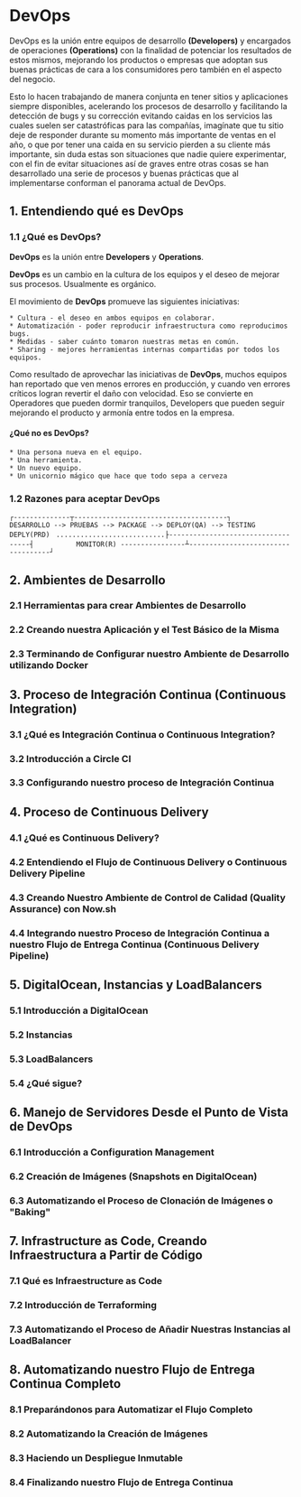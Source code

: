 # DevOps #

DevOps es la unión entre equipos de desarrollo **(Developers)** y encargados de operaciones **(Operations)** con la finalidad de potenciar los resultados de estos mismos, mejorando los productos o empresas que adoptan sus buenas prácticas de cara a los consumidores pero también en el aspecto del negocio.

Esto lo hacen trabajando de manera conjunta en tener sitios y aplicaciones siempre disponibles, acelerando los procesos de desarrollo y facilitando la detección de bugs y su corrección evitando caidas en los servicios las cuales suelen ser catastróficas para las compañías, imagínate que tu sitio deje de responder durante su momento más importante de ventas en el año, o que por tener una caida en su servicio pierden a su cliente más importante, sin duda estas son situaciones que nadie quiere experimentar, con el fin de evitar situaciones así de graves entre otras cosas se han desarrollado una serie de procesos y buenas prácticas que al implementarse conforman el panorama actual de DevOps.


## 1. Entendiendo qué es DevOps ##
### 1.1 ¿Qué es DevOps? ###
**DevOps** es la unión entre **Developers** y **Operations**.

**DevOps** es un cambio en la cultura de los equipos y el deseo de mejorar sus procesos. Usualmente es orgánico.

El movimiento de **DevOps** promueve las siguientes iniciativas:

	* Cultura - el deseo en ambos equipos en colaborar.
	* Automatización - poder reproducir infraestructura como reproducimos bugs.
	* Medidas - saber cuánto tomaron nuestras metas en común.
	* Sharing - mejores herramientas internas compartidas por todos los equipos.

Como resultado de aprovechar las iniciativas de **DevOps**, muchos equipos han reportado que ven menos errores en producción, y cuando ven errores críticos logran revertir el daño con velocidad. Eso se convierte en Operadores que pueden dormir tranquilos, Developers que pueden seguir mejorando el producto y armonía entre todos en la empresa.
	

#### ¿Qué no es DevOps? ####

	* Una persona nueva en el equipo.
	* Una herramienta.
	* Un nuevo equipo.
	* Un unicornio mágico que hace que todo sepa a cerveza

### 1.2 Razones para aceptar DevOps ###

`┌--------------┬--------------------------------------┐                   `
`DESARROLLO --> PRUEBAS --> PACKAGE --> DEPLOY(QA) --> TESTING  DEPLY(PRD) `
`...........................├-----------------------------------┤          `
`MONITOR(R) ----------------┴-----------------------------------┘          `



## 2. Ambientes de Desarrollo ##
### 2.1 Herramientas para crear Ambientes de Desarrollo ###
### 2.2 Creando nuestra Aplicación y el Test Básico de la Misma  ###
### 2.3 Terminando de Configurar nuestro Ambiente de Desarrollo utilizando Docker ###

## 3. Proceso de Integración Continua (Continuous Integration) ##
### 3.1 ¿Qué es Integración Continua o Continuous Integration? ###
### 3.2  Introducción a Circle CI ###
### 3.3  Configurando nuestro proceso de Integración Continua ###

## 4. Proceso de Continuous Delivery ##
### 4.1 ¿Qué es Continuous Delivery? ###
### 4.2 Entendiendo el Flujo de Continuous Delivery o Continuous Delivery Pipeline ###
### 4.3 Creando  Nuestro Ambiente de Control de Calidad (Quality Assurance) con Now.sh ###
### 4.4 Integrando nuestro Proceso de Integración Continua a nuestro Flujo de Entrega Continua (Continuous Delivery Pipeline) ###

## 5. DigitalOcean, Instancias y LoadBalancers ##
### 5.1 Introducción a DigitalOcean ###
### 5.2 Instancias ###
### 5.3 LoadBalancers ###
### 5.4 ¿Qué sigue? ###

## 6. Manejo de Servidores Desde el Punto de Vista de DevOps ##
### 6.1 Introducción a Configuration Management ###
### 6.2 Creación de Imágenes (Snapshots en DigitalOcean) ###
### 6.3 Automatizando el Proceso de Clonación de Imágenes o "Baking" ###

## 7. Infrastructure as Code, Creando Infraestructura a Partir de Código ##
### 7.1 Qué es Infraestructure as Code ### 
### 7.2 Introducción de Terraforming ###
### 7.3 Automatizando el Proceso de Añadir Nuestras Instancias al LoadBalancer ###

## 8. Automatizando nuestro Flujo de Entrega Continua Completo ##
### 8.1 Preparándonos para Automatizar el Flujo Completo  ###
### 8.2 Automatizando la Creación de Imágenes ###
### 8.3 Haciendo un Despliegue Inmutable ###
### 8.4 Finalizando nuestro Flujo de Entrega Continua ###
 